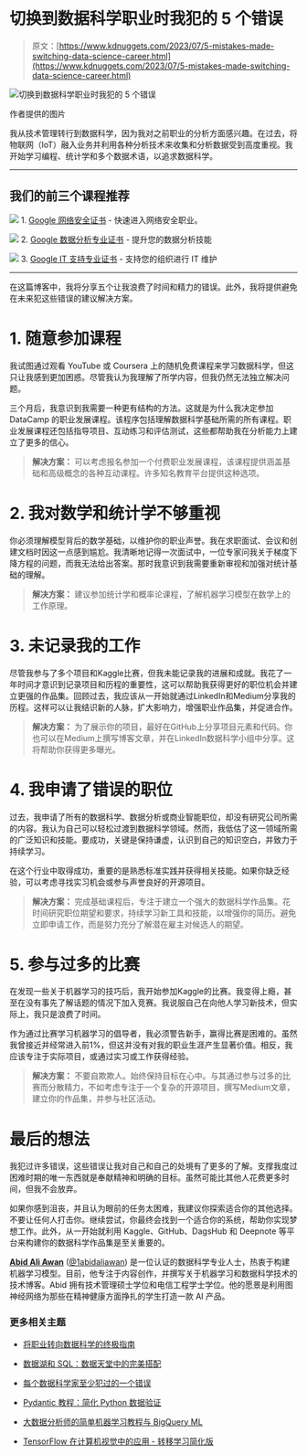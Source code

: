 # 切换到数据科学职业时我犯的 5 个错误

> 原文：[https://www.kdnuggets.com/2023/07/5-mistakes-made-switching-data-science-career.html](https://www.kdnuggets.com/2023/07/5-mistakes-made-switching-data-science-career.html)

![切换到数据科学职业时我犯的 5 个错误](../Images/932956594f51a792be21174285dd9f04.png)

作者提供的图片

我从技术管理转行到数据科学，因为我对之前职业的分析方面感兴趣。在过去，将物联网（IoT）融入业务并利用各种分析技术来收集和分析数据受到高度重视。我开始学习编程、统计学和多个数据术语，以追求数据科学。

* * *

## 我们的前三个课程推荐

![](../Images/0244c01ba9267c002ef39d4907e0b8fb.png) 1\. [Google 网络安全证书](https://www.kdnuggets.com/google-cybersecurity) - 快速进入网络安全职业。

![](../Images/e225c49c3c91745821c8c0368bf04711.png) 2\. [Google 数据分析专业证书](https://www.kdnuggets.com/google-data-analytics) - 提升您的数据分析技能

![](../Images/0244c01ba9267c002ef39d4907e0b8fb.png) 3\. [Google IT 支持专业证书](https://www.kdnuggets.com/google-itsupport) - 支持您的组织进行 IT 维护

* * *

在这篇博客中，我将分享五个让我浪费了时间和精力的错误。此外，我将提供避免在未来犯这些错误的建议解决方案。

# 1\. 随意参加课程

我试图通过观看 YouTube 或 Coursera 上的随机免费课程来学习数据科学，但这只让我感到更加困惑。尽管我认为我理解了所学内容，但我仍然无法独立解决问题。

三个月后，我意识到我需要一种更有结构的方法。这就是为什么我决定参加 DataCamp 的职业发展课程。该程序包括理解数据科学基础所需的所有课程。职业发展课程还包括指导项目、互动练习和评估测试，这些都帮助我在分析能力上建立了更多的信心。

> **解决方案：** 可以考虑报名参加一个付费职业发展课程，该课程提供涵盖基础和高级概念的各种互动课程。许多知名教育平台提供这种选项。

# 2\. 我对数学和统计学不够重视

你必须理解模型背后的数学基础，以维护你的职业声誉。我在求职面试、会议和创建文档时因这一点感到尴尬。我清晰地记得一次面试中，一位专家问我关于梯度下降方程的问题，而我无法给出答案。那时我意识到我需要重新审视和加强对统计基础的理解。

> **解决方案：** 建议参加统计学和概率论课程，了解机器学习模型在数学上的工作原理。

# 3\. 未记录我的工作

尽管我参与了多个项目和Kaggle比赛，但我未能记录我的进展和成就。我花了一年时间才意识到记录项目和历程的重要性，这可以帮助我获得更好的职位机会并建立更强的作品集。回顾过去，我应该从一开始就通过LinkedIn和Medium分享我的历程。这样可以让我结识新的人脉，扩大影响力，增强职业作品集，并促进合作。

> **解决方案：** 为了展示你的项目，最好在GitHub上分享项目元素和代码。你也可以在Medium上撰写博客文章，并在LinkedIn数据科学小组中分享。这将帮助你获得更多曝光。

# 4\. 我申请了错误的职位

过去，我申请了所有的数据科学、数据分析或商业智能职位，却没有研究公司所需的内容。我认为自己可以轻松过渡到数据科学领域。然而，我低估了这一领域所需的广泛知识和技能。要成功，关键是保持谦虚，认识到自己的知识空白，并致力于持续学习。

在这个行业中取得成功，重要的是熟悉标准实践并获得相关技能。如果你缺乏经验，可以考虑寻找实习机会或参与声誉良好的开源项目。

> **解决方案：** 完成基础课程后，专注于建立一个强大的数据科学作品集。花时间研究职位期望和要求，持续学习新工具和技能，以增强你的简历。避免立即申请工作，而是努力充分了解潜在雇主对候选人的期望。

# 5\. 参与过多的比赛

在发现一些关于机器学习的技巧后，我开始参加Kaggle的比赛。我变得上瘾，甚至在没有事先了解话题的情况下加入竞赛。我说服自己在向他人学习新技术，但实际上，我只是浪费了时间。

作为通过比赛学习机器学习的倡导者，我必须警告新手，赢得比赛是困难的。虽然我曾接近并经常进入前1%，但这并没有对我的职业生涯产生显著价值。相反，我应该专注于实际项目，或通过实习或工作获得经验。

> **解决方案：** 不要自欺欺人。始终保持目标在心中。与其通过参与过多的比赛而分散精力，不如考虑专注于一个复杂的开源项目，撰写Medium文章，建立你的作品集，并参与社区活动。

# 最后的想法

我犯过许多错误，这些错误让我对自己和自己的处境有了更多的了解。支撑我度过困难时期的唯一东西就是奉献精神和明确的目标。虽然可能比其他人花费更多时间，但我不会放弃。

如果你感到沮丧，并且认为眼前的任务太困难，我建议你探索适合你的其他选择。不要让任何人打击你。继续尝试，你最终会找到一个适合你的系统，帮助你实现梦想工作。此外，从一开始就利用 Kaggle、GitHub、DagsHub 和 Deepnote 等平台来构建你的数据科学作品集是至关重要的。

**[Abid Ali Awan](https://www.polywork.com/kingabzpro)** ([@1abidaliawan](https://twitter.com/1abidaliawan)) 是一位认证的数据科学专业人士，热衷于构建机器学习模型。目前，他专注于内容创作，并撰写关于机器学习和数据科学技术的技术博客。Abid 拥有技术管理硕士学位和电信工程学士学位。他的愿景是利用图神经网络为那些在精神健康方面挣扎的学生打造一款 AI 产品。

### 更多相关主题

+   [将职业转向数据科学的终极指南](https://www.kdnuggets.com/2022/05/definitive-guide-switching-career-data-science.html)

+   [数据湖和 SQL：数据天堂中的完美搭配](https://www.kdnuggets.com/2023/01/data-lakes-sql-match-made-data-heaven.html)

+   [每个数据科学家至少犯过的一个错误](https://www.kdnuggets.com/2022/09/mistake-every-data-scientist-made-least.html)

+   [Pydantic 教程：简化 Python 数据验证](https://www.kdnuggets.com/pydantic-tutorial-data-validation-in-python-made-simple)

+   [大数据分析师的简单机器学习教程与 BigQuery ML](https://www.kdnuggets.com/machine-learning-made-simple-for-data-analysts-with-bigquery-ml)

+   [TensorFlow 在计算机视觉中的应用 - 转移学习简化版](https://www.kdnuggets.com/2022/01/tensorflow-computer-vision-transfer-learning-made-easy.html)
